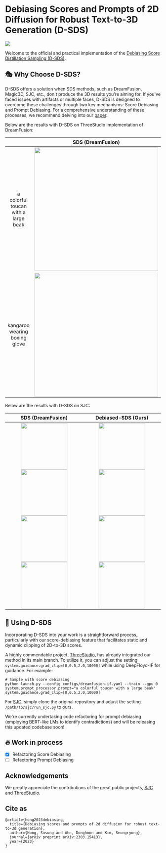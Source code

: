 # Debiasing Scores and Prompts of 2D Diffusion for Robust Text-to-3D Generation (D-SDS)
<a href="https://arxiv.org/abs/2303.15413"><img src="https://img.shields.io/badge/arXiv-2305.15413-B31B1B"></a>

Welcome to the official and practical implementation of the [Debiasing Score Distillation Sampling (D-SDS)](https://arxiv.org/abs/2303.15413).

## 🎭 Why Choose D-SDS?

D-SDS offers a solution when SDS methods, such as DreamFusion, Magic3D, SJC, etc., don't produce the 3D results you're aiming for. If you've faced issues with artifacts or multiple faces, D-SDS is designed to overcome these challenges through two key mechanisms: Score Debiasing and Prompt Debiasing. For a comprehensive understanding of these processes, we recommend delving into our [paper](https://arxiv.org/abs/2303.15413).

Below are the results with D-SDS on ThreeStudio implementation of DreamFusion:

|           | SDS (DreamFusion) | Debiased-SDS (Ours) |
|:---------:|:-----------------:|:-------------------:|
| a colorful toucan with a large beak | <img src="https://github.com/SusungHong/Debiased-Score-Distillation-Sampling/assets/5498512/a4090873-8401-4601-b5a9-2f931637a669" width="400"/> | <img src="https://github.com/SusungHong/Debiased-Score-Distillation-Sampling/assets/5498512/e3f9b673-10f6-4844-a22e-f07e049393e1" width="400"/> |
| kangaroo wearing boxing glove | <img src="https://github.com/SusungHong/Debiased-Score-Distillation-Sampling/assets/5498512/067b6980-8e0c-45b0-8951-9816c327b012" width="400"/> | <img src="https://github.com/SusungHong/Debiased-Score-Distillation-Sampling/assets/5498512/138c03ad-b648-4b36-aa12-f8a29ffdfe7a" width="400"/> |

Below are the results with D-SDS on SJC:

| SDS (DreamFusion) | Debiased-SDS (Ours) |
|:-----------------:|:-------------------:|
| <img src="https://github.com/SusungHong/Debiased-Score-Distillation-Sampling/assets/5498512/a2b7404e-0caa-4086-96e4-e7c625d7f2e2" width="150"/><img src="https://github.com/SusungHong/Debiased-Score-Distillation-Sampling/assets/5498512/2b29150b-e787-4fa6-a485-30b2327c0ae5" width="150"/><img src="https://github.com/SusungHong/Debiased-Score-Distillation-Sampling/assets/5498512/a128db5d-06a3-45be-91b8-c6e5e2c5ecab" width="150"/><img src="https://github.com/SusungHong/Debiased-Score-Distillation-Sampling/assets/5498512/cec04422-7547-4829-ba01-35aea07c5db6" width="150"/> | <img src="https://github.com/SusungHong/Debiased-Score-Distillation-Sampling/assets/5498512/9d0cdd3a-5003-4520-8b4d-e69e09f445fb" width="150"/><img src="https://github.com/SusungHong/Debiased-Score-Distillation-Sampling/assets/5498512/8ed61b9a-c7fa-47b5-8552-9658a612ea12" width="150"/><img src="https://github.com/SusungHong/Debiased-Score-Distillation-Sampling/assets/5498512/4b4a8118-92b0-4021-a28b-60c56724c664" width="150"/><img src="https://github.com/SusungHong/Debiased-Score-Distillation-Sampling/assets/5498512/4a1eafa7-a581-4983-b638-dd24324d0000" width="150"/> |

## 🐧 Using D-SDS

Incorporating D-SDS into your work is a straightforward process, particularly with our score-debiasing feature that facilitates static and dynamic clipping of 2D-to-3D scores.

A highly commendable project, [ThreeStudio](https://github.com/threestudio-project/threestudio), has already integrated our method in its main branch. To utilize it, you can adjust the setting `system.guidance.grad_clip=[0,0.5,2.0,10000]` while using DeepFloyd-IF for guidance. For example:
```
# Sample with score debiasing
python launch.py --config configs/dreamfusion-if.yaml --train --gpu 0 system.prompt_processor.prompt="a colorful toucan with a large beak" system.guidance.grad_clip=[0,0.5,2.0,10000]
```

For [SJC](https://github.com/pals-ttic/sjc), simply clone the original repository and adjust the setting `/path/to/sjc/run_sjc.py` to ours.

We're currently undertaking code refactoring for prompt debiasing (employing BERT-like LMs to identify contradictions) and will be releasing this updated codebase soon!

## 🔥 Work in process
- [x] Refactoring Score Debiasing
- [ ] Refactoring Prompt Debiasing

## Acknowledgements

We greatly appreciate the contributions of the great public projects, [SJC](https://github.com/pals-ttic/sjc) and [ThreeStudio](https://github.com/threestudio-project/threestudio).

## Cite as
```
@article{hong2023debiasing,
  title={Debiasing scores and prompts of 2d diffusion for robust text-to-3d generation},
  author={Hong, Susung and Ahn, Donghoon and Kim, Seungryong},
  journal={arXiv preprint arXiv:2303.15413},
  year={2023}
}
```
